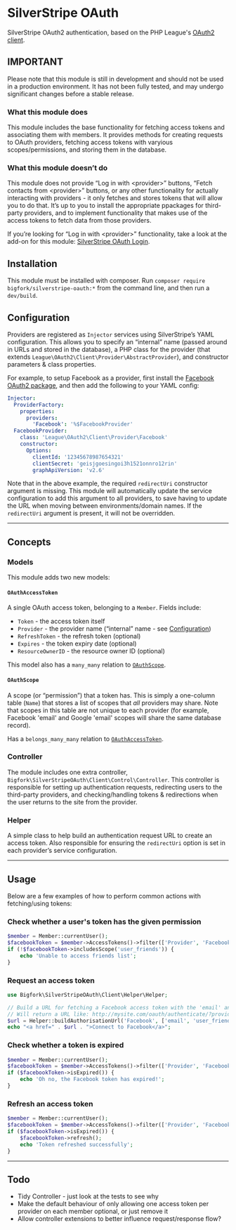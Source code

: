 # SilverStripe OAuth

SilverStripe OAuth2 authentication, based on the PHP League's [OAuth2 client](http://oauth2-client.thephpleague.com/).

## IMPORTANT

Please note that this module is still in development and should not be used in a production environment. It has not been fully tested, and may undergo significant changes before a stable release.

### What this module does
This module includes the base functionality for fetching access tokens and associating them with members. It provides methods for creating requests to OAuth providers, fetching access tokens with varyious scopes/permissions, and storing them in the database.

### What this module doesn’t do

This module does not provide “Log in with &lt;provider&gt;” buttons, “Fetch contacts from &lt;provider&gt;” buttons, or any other functionality for actually interacting with providers - it only fetches and stores tokens that will allow you to do that. It’s up to you to install the appropriate ppackages for third-party providers, and to implement functionality that makes use of the access tokens to fetch data from those providers.

If you’re looking for “Log in with &lt;provider&gt;” functionality, take a look at the add-on for this module: [SilverStripe OAuth Login](https://github.com/bigfork/silverstripe-oauth2-login).

## Installation

This module must be installed with composer. Run `composer require bigfork/silverstripe-oauth:*` from the command line, and then run a `dev/build`.

## Configuration

Providers are registered as `Injector` services using SilverStripe’s YAML configuration. This allows you to specify an “internal” name (passed around in URLs and stored in the database), a PHP class for the provider (that extends `League\OAuth2\Client\Provider\AbstractProvider`), and constructor parameters & class properties.

For example, to setup Facebook as a provider, first install the [Facebook OAuth2 package](https://github.com/thephpleague/oauth2-facebook), and then add the following to your YAML config:

```yml
Injector:
  ProviderFactory:
    properties:
      providers:
        'Facebook': '%$FacebookProvider'
  FacebookProvider:
    class: 'League\OAuth2\Client\Provider\Facebook'
    constructor:
      Options:
        clientId: '12345678987654321'
        clientSecret: 'geisjgoesingoi3h1521onnro12rin'
        graphApiVersion: 'v2.6'
```

Note that in the above example, the required `redirectUri` constructor argument is missing. This module will automatically update the service configuration to add this argument to all providers, to save having to update the URL when moving between environments/domain names. If the `redirectUri` argument is present, it will not be overridden.

---

## Concepts

### Models

This module adds two new models:

#### `OAuthAccessToken`

A single OAuth access token, belonging to a `Member`. Fields include:

- `Token` - the access token itself
- `Provider` - the provider name (“internal” name - see [Configuration](#configuration))
- `RefreshToken` - the refresh token (optional)
- `Expires` - the token expiry date (optional)
- `ResourceOwnerID` - the resource owner ID (optional)

This model also has a `many_many` relation to [`OAuthScope`](#OAuthScope).

#### `OAuthScope`

A scope (or “permission”) that a token has. This is simply a one-column table (`Name`) that stores a list of scopes that _all_ providers may share. Note that scopes in this table are not unique to each provider (for example, Facebook 'email' and Google 'email' scopes will share the same database record).

Has a `belongs_many_many` relation to [`OAuthAccessToken`](#OAuthAccessToken).

### Controller

The module includes one extra controller, `Bigfork\SilverStripeOAuth\Client\Control\Controller`. This controller is responsible for setting up authentication requests, redirecting users to the third-party providers, and checking/handling tokens & redirections when the user returns to the site from the provider.

### Helper

A simple class to help build an authentication request URL to create an access token. Also responsible for ensuring the `redirectUri` option is set in each provider’s service configuration.

---

## Usage

Below are a few examples of how to perform common actions with fetching/using tokens:

### Check whether a user's token has the given permission

```php
$member = Member::currentUser();
$facebookToken = $member->AccessTokens()->filter(['Provider', 'Facebook'])->first();
if (!$facebookToken->includesScope('user_friends')) {
    echo 'Unable to access friends list';
}
```

### Request an access token

```php
use Bigfork\SilverStripeOAuth\Client\Helper\Helper;

// Build a URL for fetching a Facebook access token with the 'email' and 'user_friends' permissions
// Will return a URL like: http://mysite.com/oauth/authenticate/?provider=Facebook&scope%5B0%5D=email&scope%5B2%5D=user_friends
$url = Helper::buildAuthorisationUrl('Facebook', ['email', 'user_friends']);
echo "<a href=" . $url . ">Connect to Facebook</a>";
```

### Check whether a token is expired
```php
$member = Member::currentUser();
$facebookToken = $member->AccessTokens()->filter(['Provider', 'Facebook'])->first();
if ($facebookToken->isExpired()) {
    echo 'Oh no, the Facebook token has expired!';
}
```

### Refresh an access token

```php
$member = Member::currentUser();
$facebookToken = $member->AccessTokens()->filter(['Provider', 'Facebook'])->first();
if ($facebookToken->isExpired()) {
    $facebookToken->refresh();
    echo 'Token refreshed successfully';
}
```

---

## Todo

- Tidy Controller - just look at the tests to see why
- Make the default behaviour of only allowing one access token per provider on each member optional, or just remove it
- Allow controller extensions to better influence request/response flow?
